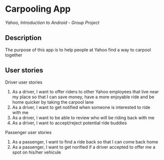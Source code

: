 Carpooling App
==============

*Yahoo, Introduction to Android - Group Project*

Description
-----------
The purpose of this app is to help people at Yahoo find a way to carpool together

User stories
------------

Driver user stories
 1. As a driver, I want to offer riders to other Yahoo employees that live near my place so that I can save money, have a more enjoyable ride and be home quicker by taking the carpool lane
 1. As a driver, I want to get notified when someone is interested to ride with me
 1. As a driver, I want to be able to review who will be riding back with me
 1. As a driver, I want to accept/reject potential ride buddies

Passenger user stories
 1. As a passenger, I want to find a ride back so that I can come back home
 1. As a passenger, I want to get norified if a driver accepted to offer me a spot on his/her vehicule
